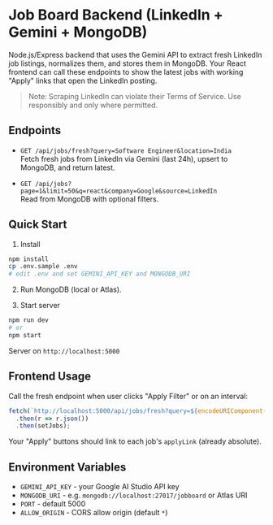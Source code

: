 # Job Board Backend (LinkedIn + Gemini + MongoDB)

Node.js/Express backend that uses the Gemini API to extract fresh LinkedIn job listings,
normalizes them, and stores them in MongoDB. Your React frontend can call these endpoints
to show the latest jobs with working "Apply" links that open the LinkedIn posting.

> Note: Scraping LinkedIn can violate their Terms of Service. Use responsibly and only where permitted.

## Endpoints

- `GET /api/jobs/fresh?query=Software Engineer&location=India`  
  Fetch fresh jobs from LinkedIn via Gemini (last 24h), upsert to MongoDB, and return latest.

- `GET /api/jobs?page=1&limit=50&q=react&company=Google&source=LinkedIn`  
  Read from MongoDB with optional filters.

## Quick Start

1. Install
```bash
npm install
cp .env.sample .env
# edit .env and set GEMINI_API_KEY and MONGODB_URI
```

2. Run MongoDB (local or Atlas).

3. Start server
```bash
npm run dev
# or
npm start
```

Server on `http://localhost:5000`

## Frontend Usage

Call the fresh endpoint when user clicks "Apply Filter" or on an interval:

```js
fetch(`http://localhost:5000/api/jobs/fresh?query=${encodeURIComponent(q)}&location=${encodeURIComponent(loc)}`)
  .then(r => r.json())
  .then(setJobs);
```

Your "Apply" buttons should link to each job's `applyLink` (already absolute).

## Environment Variables

- `GEMINI_API_KEY` - your Google AI Studio API key
- `MONGODB_URI` - e.g. `mongodb://localhost:27017/jobboard` or Atlas URI
- `PORT` - default 5000
- `ALLOW_ORIGIN` - CORS allow origin (default `*`)
```

